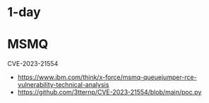 # 1-day

# MSMQ 
CVE-2023-21554
- https://www.ibm.com/think/x-force/msmq-queuejumper-rce-vulnerability-technical-analysis
- https://github.com/3tternp/CVE-2023-21554/blob/main/poc.py

